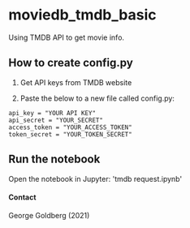 # moviedb_tmdb_basic
Using TMDB API to get movie info.

## How to create config.py
1. Get API keys from TMDB website

2. Paste the below to a new file called config.py:
```#gitignore should include reference to config.py
api_key = "YOUR API KEY"
api_secret = "YOUR_SECRET"
access_token = "YOUR_ACCESS_TOKEN"
token_secret = "YOUR_TOKEN_SECRET"
```

## Run the notebook
Open the notebook in Jupyter: 'tmdb request.ipynb'


#### Contact
George Goldberg (2021)

